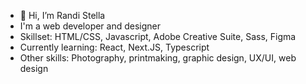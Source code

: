 - 👋 Hi, I’m Randi Stella
- I'm a web developer and designer
- Skillset: HTML/CSS, Javascript, Adobe Creative Suite, Sass, Figma
- Currently learning: React, Next.JS, Typescript
- Other skills: Photography, printmaking, graphic design, UX/UI, web design

